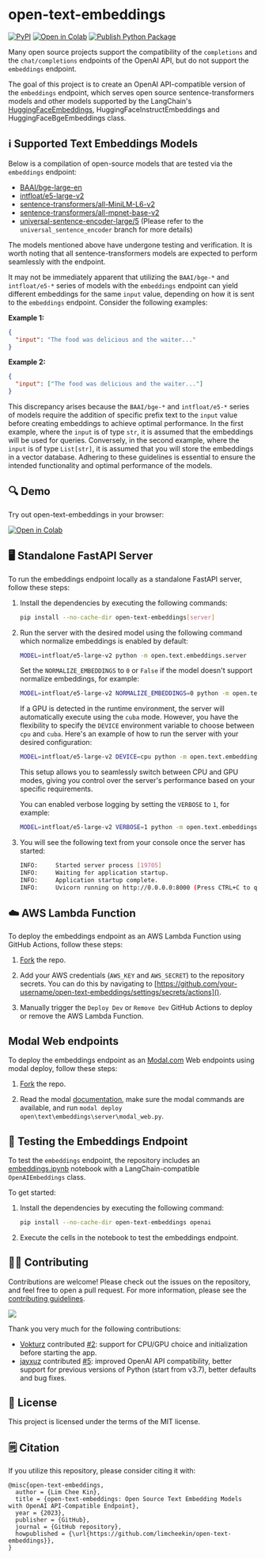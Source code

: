 # open-text-embeddings

[![PyPI](https://img.shields.io/pypi/v/open-text-embeddings)](https://pypi.org/project/open-text-embeddings/)
[![Open in Colab](https://camo.githubusercontent.com/84f0493939e0c4de4e6dbe113251b4bfb5353e57134ffd9fcab6b8714514d4d1/68747470733a2f2f636f6c61622e72657365617263682e676f6f676c652e636f6d2f6173736574732f636f6c61622d62616467652e737667)](https://colab.research.google.com/drive/1wfgfkt6xk3meSF5jWHDMqo6mL0ZvPw2f?usp=sharing)
[![Publish Python Package](https://github.com/limcheekin/open-text-embeddings/actions/workflows/publish.yml/badge.svg)](https://github.com/limcheekin/open-text-embeddings/actions/workflows/publish.yml)

Many open source projects support the compatibility of the `completions` and the `chat/completions` endpoints of the OpenAI API, but do not support the `embeddings` endpoint.

The goal of this project is to create an OpenAI API-compatible version of the `embeddings` endpoint, which serves open source sentence-transformers models and other models supported by the LangChain's [HuggingFaceEmbeddings](https://api.python.langchain.com/en/latest/embeddings/langchain.embeddings.huggingface.HuggingFaceEmbeddings.html), HuggingFaceInstructEmbeddings and HuggingFaceBgeEmbeddings class.

## ℹ️ Supported Text Embeddings Models

Below is a compilation of open-source models that are tested via the `embeddings` endpoint:

- [BAAI/bge-large-en](https://huggingface.co/BAAI/bge-large-en)
- [intfloat/e5-large-v2](https://huggingface.co/intfloat/e5-large-v2)
- [sentence-transformers/all-MiniLM-L6-v2](https://huggingface.co/sentence-transformers/all-MiniLM-L6-v2)
- [sentence-transformers/all-mpnet-base-v2](https://huggingface.co/sentence-transformers/all-mpnet-base-v2)
- [universal-sentence-encoder-large/5](https://tfhub.dev/google/universal-sentence-encoder-large/5) (Please refer to the `universal_sentence_encoder` branch for more details)

The models mentioned above have undergone testing and verification. It is worth noting that all sentence-transformers models are expected to perform seamlessly with the endpoint.

It may not be immediately apparent that utilizing the `BAAI/bge-*` and `intfloat/e5-*` series of models with the `embeddings` endpoint can yield different embeddings for the same `input` value, depending on how it is sent to the `embeddings` endpoint. Consider the following examples:

**Example 1:**

```json
{
  "input": "The food was delicious and the waiter..."
}
```

**Example 2:**

```json
{
  "input": ["The food was delicious and the waiter..."]
}
```

This discrepancy arises because the `BAAI/bge-*` and `intfloat/e5-*` series of models require the addition of specific prefix text to the `input` value before creating embeddings to achieve optimal performance. In the first example, where the `input` is of type `str`, it is assumed that the embeddings will be used for queries. Conversely, in the second example, where the `input` is of type `List[str]`, it is assumed that you will store the embeddings in a vector database. Adhering to these guidelines is essential to ensure the intended functionality and optimal performance of the models.

## 🔍 Demo

Try out open-text-embeddings in your browser:

[![Open in Colab](https://camo.githubusercontent.com/84f0493939e0c4de4e6dbe113251b4bfb5353e57134ffd9fcab6b8714514d4d1/68747470733a2f2f636f6c61622e72657365617263682e676f6f676c652e636f6d2f6173736574732f636f6c61622d62616467652e737667)](https://colab.research.google.com/drive/1wfgfkt6xk3meSF5jWHDMqo6mL0ZvPw2f?usp=sharing)

## 🖥️ Standalone FastAPI Server

To run the embeddings endpoint locally as a standalone FastAPI server, follow these steps:

1. Install the dependencies by executing the following commands:

   ```bash
   pip install --no-cache-dir open-text-embeddings[server]
   ```

2. Run the server with the desired model using the following command which normalize embeddings is enabled by default:

   ```bash
   MODEL=intfloat/e5-large-v2 python -m open.text.embeddings.server
   ```

   Set the `NORMALIZE_EMBEDDINGS` to `0` or `False` if the model doesn't support normalize embeddings, for example:

   ```bash
   MODEL=intfloat/e5-large-v2 NORMALIZE_EMBEDDINGS=0 python -m open.text.embeddings.server
   ```

   If a GPU is detected in the runtime environment, the server will automatically execute using the `cuba` mode. However, you have the flexibility to specify the `DEVICE` environment variable to choose between `cpu` and `cuba`. Here's an example of how to run the server with your desired configuration:

   ```bash
   MODEL=intfloat/e5-large-v2 DEVICE=cpu python -m open.text.embeddings.server
   ```

   This setup allows you to seamlessly switch between CPU and GPU modes, giving you control over the server's performance based on your specific requirements.

   You can enabled verbose logging by setting the `VERBOSE` to `1`, for example:

   ```bash
   MODEL=intfloat/e5-large-v2 VERBOSE=1 python -m open.text.embeddings.server
   ```

3. You will see the following text from your console once the server has started:

   ```bash
   INFO:     Started server process [19705]
   INFO:     Waiting for application startup.
   INFO:     Application startup complete.
   INFO:     Uvicorn running on http://0.0.0.0:8000 (Press CTRL+C to quit)
   ```

## ☁️ AWS Lambda Function

To deploy the embeddings endpoint as an AWS Lambda Function using GitHub Actions, follow these steps:

1. [Fork](https://github.com/limcheekin/open-text-embeddings/fork) the repo.

2. Add your AWS credentials (`AWS_KEY` and `AWS_SECRET`) to the repository secrets. You can do this by navigating to [https://github.com/your-username/open-text-embeddings/settings/secrets/actions]().

3. Manually trigger the `Deploy Dev` or `Remove Dev` GitHub Actions to deploy or remove the AWS Lambda Function.

## Modal Web endpoints

To deploy the embeddings endpoint as an [Modal.com](https://modal.com/) Web endpoints using modal deploy, follow these steps:

1. [Fork](https://github.com/limcheekin/open-text-embeddings/fork) the repo.

2. Read the modal [documentation](https://modal.com/docs/examples), make sure the modal commands are available, and run `modal deploy open\text\embeddings\server\modal_web.py`.

## 🧪 Testing the Embeddings Endpoint

To test the `embeddings` endpoint, the repository includes an [embeddings.ipynb](https://github.com/limcheekin/open-text-embeddings/blob/main/embeddings.ipynb) notebook with a LangChain-compatible `OpenAIEmbeddings` class.

To get started:

1. Install the dependencies by executing the following command:

   ```bash
   pip install --no-cache-dir open-text-embeddings openai
   ```

2. Execute the cells in the notebook to test the embeddings endpoint.

## 🧑‍💼 Contributing

Contributions are welcome! Please check out the issues on the repository, and feel free to open a pull request.
For more information, please see the [contributing guidelines](CONTRIBUTING.md).

<a href="https://github.com/limcheekin/open-text-embeddings/graphs/contributors">
  <img src="https://contrib.rocks/image?repo=limcheekin/open-text-embeddings" />
</a>

Thank you very much for the following contributions:

- [Vokturz](https://github.com/Vokturz) contributed [#2](https://github.com/limcheekin/open-text-embeddings/pull/2): support for CPU/GPU choice and initialization before starting the app.
- [jayxuz](https://github.com/jayxuz) contributed [#5](https://github.com/limcheekin/open-text-embeddings/pull/5): improved OpenAI API compatibility, better support for previous versions of Python (start from v3.7), better defaults and bug fixes.

## 📔 License

This project is licensed under the terms of the MIT license.

## 🗒️ Citation

If you utilize this repository, please consider citing it with:

```
@misc{open-text-embeddings,
  author = {Lim Chee Kin},
  title = {open-text-embeddings: Open Source Text Embedding Models with OpenAI API-Compatible Endpoint},
  year = {2023},
  publisher = {GitHub},
  journal = {GitHub repository},
  howpublished = {\url{https://github.com/limcheekin/open-text-embeddings}},
}
```
